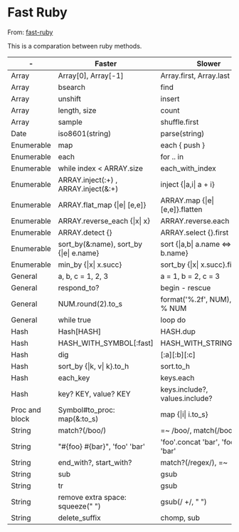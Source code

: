 # Fast Ruby

From: [fast-ruby](https://github.com/JuanitoFatas/fast-ruby)

This is a comparation between ruby methods.

-| Faster | Slower|
---|----|---|
Array | Array[0], Array[-1] | Array.first, Array.last|
Array | bsearch | find |
Array | unshift | insert |
Array | length, size | count |
Array | sample | shuffle.first |
Date | iso8601(string) | parse(string) |
Enumerable | map | each { push } |
Enumerable | each | for .. in |
Enumerable | while index < ARRAY.size | each_with_index |
Enumerable | ARRAY.inject(:+) , ARRAY.inject(&:+) | inject {\|a,i\| a + i}|
Enumerable | ARRAY.flat_map {\|e\| [e,e]} | ARRAY.map {\|e\| [e,e]}.flatten |
Enumerable | ARRAY.reverse_each {\|x\| x} | ARRAY.reverse.each ... |
Enumerable | ARRAY.detect {} | ARRAY.select {}.first |
Enumerable | sort_by(&:name), sort_by {\|e\| e.name} | sort {\|a,b\| a.name <=> b.name} |
Enumerable | min_by {\|x\| x.succ} | sort_by {\|x\| x.succ}.first |
General | a, b, c = 1, 2, 3 | a = 1, b = 2, c = 3 |
General | respond_to? | begin - rescue |
General | NUM.round(2).to_s | format('%.2f', NUM), '%.2f' % NUM |
General | while true | loop do |
Hash | Hash[HASH] | HASH.dup |
Hash | HASH_WITH_SYMBOL[:fast] | HASH_WITH_STRING["fast"] |
Hash | dig | [:a][:b][:c] |
Hash | sort_by {\|k, v\| k}.to_h | sort.to_h |
Hash | each_key | keys.each |
Hash | key? KEY, value? KEY | keys.include?, values.include? |
Proc and block | Symbol#to_proc: map(&:to_s) | map {\|i\| i.to_s} |
String | match?(/boo/) | =~ /boo/, match(/boo/) |
String | "#{foo} #{bar}", 'foo' 'bar' | 'foo'.concat 'bar', 'foo' + 'bar' |
String | end_with?, start_with? | match?(/regex/), =~ |
String | sub | gsub |
String | tr | gsub |
String | remove extra space: squeeze(" ") | gsub(/ +/, " ") |
String | delete_suffix | chomp, sub |





